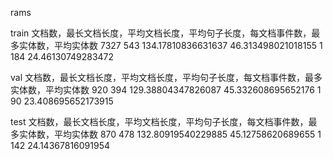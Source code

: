 rams 

train
文档数，最长文档长度，平均文档长度，平均句子长度，每文档事件数，最多实体数，平均实体数
7327
543
134.17810836631637
46.313498021018155
1
184
24.46130749283472


val
文档数，最长文档长度，平均文档长度，平均句子长度，每文档事件数，最多实体数，平均实体数
920
394
129.38804347826087
45.332608695652176
1
90
23.408695652173915


test
文档数，最长文档长度，平均文档长度，平均句子长度，每文档事件数，最多实体数，平均实体数
870
478
132.80919540229885
45.12758620689655
1
142
24.14367816091954